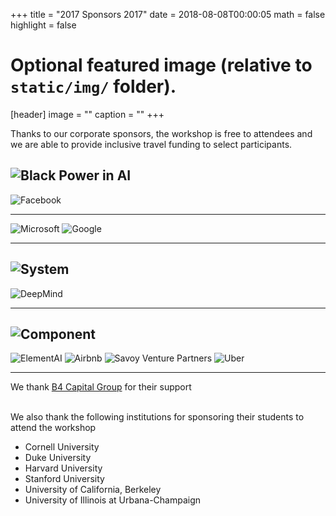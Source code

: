 ﻿+++
title = "2017 Sponsors 2017"
date = 2018-08-08T00:00:05
math = false
highlight = false

# Optional featured image (relative to `static/img/` folder).
[header]
image = ""
caption = ""
+++


Thanks to our corporate sponsors, the workshop is free to attendees and we are able to provide inclusive travel funding to select participants.

## ![Black Power in AI](/img/blackinai.png)


![Facebook](/img/facebook.jpg)

<hr>

![Microsoft](/img/microsoft.png)
![Google](/img/google.png)

<hr>

##  ![System](/img/fa-code.png)

![DeepMind](/img/deepmind.png)

<hr>

##  ![Component](/img/fa-chip.png)  

![ElementAI](/img/elementai.png)
![Airbnb](/img/airbnb.png)
![Savoy Venture Partners](/img/savoy.jpg)
![Uber](/img/uber.png)
<hr>



We thank [B4 Capital Group](https://b4capitalgroup.com/) for their support
<br><br>

We also thank the following institutions  for sponsoring their students to attend the  workshop

 - Cornell University
 - Duke University
 - Harvard University
 - Stanford University
 - University of California, Berkeley
 - University of Illinois at Urbana-Champaign
